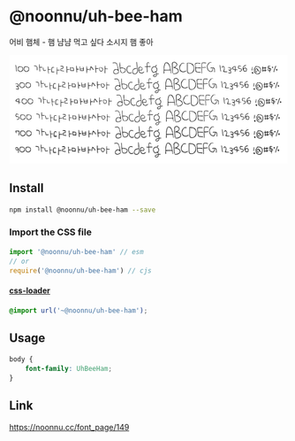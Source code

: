 # @noonnu/uh-bee-ham

어비 햄체 - 햄 냠냠 먹고 싶다 소시지 햄 좋아

![example](./example.png)

## Install

```bash
npm install @noonnu/uh-bee-ham --save
```

### Import the CSS file

```js
import '@noonnu/uh-bee-ham' // esm
// or
require('@noonnu/uh-bee-ham') // cjs
```

#### [css-loader](https://github.com/webpack-contrib/css-loader)

```css
@import url('~@noonnu/uh-bee-ham');
```

## Usage

```css
body {
    font-family: UhBeeHam;
}
```

## Link

https://noonnu.cc/font_page/149
